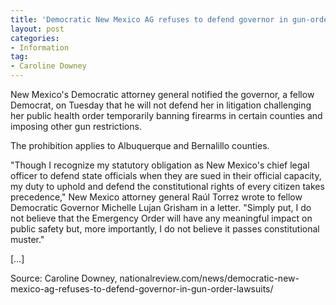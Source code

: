 ```yaml
---
title: 'Democratic New Mexico AG refuses to defend governor in gun-order lawsuits'
layout: post
categories:
- Information
tag:
- Caroline Downey
---
```


New Mexico's Democratic attorney general notified the governor, a fellow Democrat, on Tuesday that he will not defend her in litigation challenging her public health order temporarily banning firearms in certain counties and imposing other gun restrictions.

The prohibition applies to Albuquerque and Bernalillo counties.

"Though I recognize my statutory obligation as New Mexico's chief legal officer to defend state officials when they are sued in their official capacity, my duty to uphold and defend the constitutional rights of every citizen takes precedence," New Mexico attorney general Raúl Torrez wrote to fellow Democratic Governor Michelle Lujan Grisham in a letter. "Simply put, I do not believe that the Emergency Order will have any meaningful impact on public safety but, more importantly, I do not believe it passes constitutional muster."

[…]

Source: Caroline Downey, nationalreview.com/news/democratic-new-mexico-ag-refuses-to-defend-governor-in-gun-order-lawsuits/
